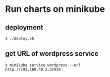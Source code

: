 # Run charts on minikube

## deployment
`$ ./deploy.sh`

## get URL of wordpress service
```
$ minikube service wordpress --url
http://192.168.49.2:31939
```

